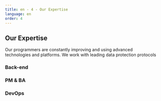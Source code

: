 ```yaml
---
title: en - 4 - Our Expertise
language: en
order: 4
---
```

<div class="title-block center"><h2>Our Expertise</h2></div>
<div class="content-block">
<div class="intro-block">Our programmers are constantly improving and using advanced technologies and platforms. We work with leading data protection protocols</div>
<div class="text-block">
<h3>Back-end</h3>
<div class="pics-block">

</div>
<h3>PM & BA</h3>
<div class="pics-block">

</div>
<h3>DevOps</h3>
<div class="pics-block">

</div>

</div>
</div>